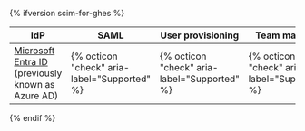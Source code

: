 {% ifversion scim-for-ghes %}

IdP | SAML | User provisioning | Team mapping|
--- | --- | ---------------- | --------- |
[Microsoft Entra ID](/admin/identity-and-access-management/using-saml-for-enterprise-iam/configuring-authentication-and-provisioning-for-your-enterprise-using-azure-ad) (previously known as Azure AD) | {% octicon "check" aria-label="Supported" %} | {% octicon "check" aria-label="Supported" %}| {% octicon "check" aria-label="Supported" %} |

{% endif %}
